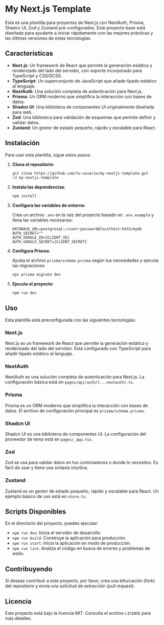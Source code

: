 # My Next.js Template

Esta es una plantilla para proyectos de Next.js con NextAuth, Prisma, Shadcn UI, Zod y Zustand pre-configurados. Este proyecto base está diseñado para ayudarte a iniciar rápidamente con las mejores prácticas y las últimas versiones de estas tecnologías.

## Características

- **Next.js**: Un framework de React que permite la generación estática y renderizado del lado del servidor, con soporte incorporado para TypeScript y CSS/SCSS.
- **TypeScript**: Un superconjunto de JavaScript que añade tipado estático al lenguaje.
- **NextAuth**: Una solución completa de autenticación para Next.js.
- **Prisma**: Un ORM moderno que simplifica la interacción con bases de datos.
- **Shadcn UI**: Una biblioteca de componentes UI originalmente diseñada para web.
- **Zod**: Una biblioteca para validación de esquemas que permite definir y validar datos.
- **Zustand**: Un gestor de estado pequeño, rápido y escalable para React.

## Instalación

Para usar esta plantilla, sigue estos pasos:

1. **Clona el repositorio**:

   ```bash
   git clone https://github.com/tu-usuario/my-nextjs-template.git
   cd my-nextjs-template
   ```

2. **Instala las dependencias**:

   ```bash
   npm install
   ```

3. **Configura las variables de entorno**:

   Crea un archivo `.env` en la raíz del proyecto basado en `.env.example` y llena las variables necesarias:

   ```plaintext
   DATABASE_URL=postgresql://user:password@localhost:5432/mydb
   AUTH_SECRET=""
   AUTH_GOOGLE_ID={CLIENT_ID}
   AUTH_GOOGLE_SECRET={CLIENT_SECRET}
   ```

4. **Configura Prisma**:

   Ajusta el archivo `prisma/schema.prisma` según tus necesidades y ejecuta las migraciones:

   ```bash
   npx prisma migrate dev
   ```

5. **Ejecuta el proyecto**:

   ```bash
   npm run dev
   ```

## Uso

Esta plantilla está preconfigurada con las siguientes tecnologías:

### Next.js

Next.js es un framework de React que permite la generación estática y renderizado del lado del servidor. Está configurado con TypeScript para añadir tipado estático al lenguaje.

### NextAuth

NextAuth es una solución completa de autenticación para Next.js. La configuración básica está en `pages/api/auth/[...nextauth].ts`.

### Prisma

Prisma es un ORM moderno que simplifica la interacción con bases de datos. El archivo de configuración principal es `prisma/schema.prisma`.

### Shadcn UI

Shadcn UI es una biblioteca de componentes UI. La configuración del proveedor de tema está en `pages/_app.tsx`.

### Zod

Zod se usa para validar datos en tus controladores o donde lo necesites. Es fácil de usar y tiene una sintaxis intuitiva.

### Zustand

Zustand es un gestor de estado pequeño, rápido y escalable para React. Un ejemplo básico de uso está en `store.ts`.

## Scripts Disponibles

En el directorio del proyecto, puedes ejecutar:

- `npm run dev`: Inicia el servidor de desarrollo.
- `npm run build`: Construye la aplicación para producción.
- `npm run start`: Inicia la aplicación en modo de producción.
- `npm run lint`: Analiza el código en busca de errores y problemas de estilo.

## Contribuyendo

Si deseas contribuir a este proyecto, por favor, crea una bifurcación (fork) del repositorio y envía una solicitud de extracción (pull request).

## Licencia

Este proyecto está bajo la licencia MIT. Consulta el archivo `LICENSE` para más detalles.
